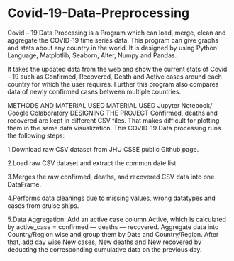 # Covid-19-Data-Preprocessing
Covid – 19 Data Processing is a Program which can load, merge, clean and aggregate the COVID-19 time series data. This program can give graphs and stats about any country in the world. It is designed by using Python Language, Matplotlib, Seaborn, Alter, Numpy and Pandas.

It takes the updated data from the web and show the current stats of Covid – 19 such as Confirmed, Recovered, Death and Active cases around each country for which the user requires. Further this program also compares data of newly confirmed cases between multiple countries.

METHODS AND MATERIAL USED MATERIAL USED
Jupyter Notebook/ Google Colaboratory
DESIGNING THE PROJECT Confirmed, deaths and recovered are kept in different CSV files. That makes difficult for plotting them in the same data visualization. This COVID-19 Data processing runs the following steps:

1.Download raw CSV dataset from JHU CSSE public Github page.

2.Load raw CSV dataset and extract the common date list.

3.Merges the raw confirmed, deaths, and recovered CSV data into one DataFrame.

4.Performs data cleanings due to missing values, wrong datatypes and cases from cruise ships.

5.Data Aggregation: Add an active case column Active, which is calculated by active_case = confirmed — deaths — recovered. Aggregate data into Country/Region wise and group them by Date and Country/Region. After that, add day wise New cases, New deaths and New recovered by deducting the corresponding cumulative data on the previous day.
